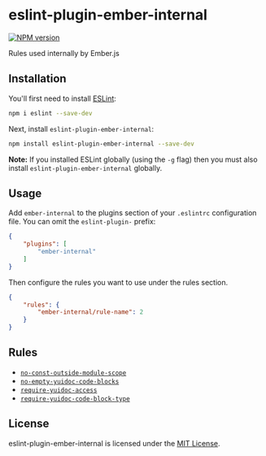 # eslint-plugin-ember-internal

[![NPM version](https://img.shields.io/npm/v/eslint-plugin-ember-internal.svg?style=flat)](https://npmjs.org/package/eslint-plugin-ember-internal)

Rules used internally by Ember.js

## Installation

You'll first need to install [ESLint](http://eslint.org):

```sh
npm i eslint --save-dev
```

Next, install `eslint-plugin-ember-internal`:

```sh
npm install eslint-plugin-ember-internal --save-dev
```

**Note:** If you installed ESLint globally (using the `-g` flag) then you must also install `eslint-plugin-ember-internal` globally.

## Usage

Add `ember-internal` to the plugins section of your `.eslintrc` configuration file. You can omit the `eslint-plugin-` prefix:

```json
{
    "plugins": [
        "ember-internal"
    ]
}
```

Then configure the rules you want to use under the rules section.

```json
{
    "rules": {
        "ember-internal/rule-name": 2
    }
}
```

## Rules

- [`no-const-outside-module-scope`](./docs/rules/no-const-outside-module-scope.md)
- [`no-empty-yuidoc-code-blocks`](./docs/rules/no-empty-yuidoc-code-blocks.md)
- [`require-yuidoc-access`](./docs/rules/require-yuidoc-access.md)
- [`require-yuidoc-code-block-type`](./docs/rules/require-yuidoc-code-block-type.md)

## License

eslint-plugin-ember-internal is licensed under the [MIT License](LICENSE).
